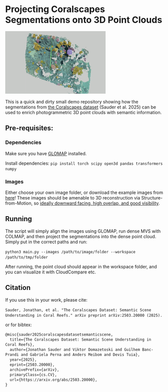 # Projecting Coralscapes Segmentations onto 3D Point Clouds

![Example Point Cloud](example.gif)

This is a quick and dirty small demo repository showing how the segmentations from [the Coralscapes dataset](https://josauder.github.io/coralscapes/) (Sauder et al. 2025) can be used to enrich photogrammetric 3D point clouds with semantic information.

## Pre-requisites:

### Dependencies
Make sure you have [GLOMAP](https://github.com/colmap/glomap) installed.

Install dependencies:
```pip install torch scipy open3d pandas transformers numpy```

### Images

Either choose your own image folder, or download the example images from [here](https://drive.google.com/drive/folders/1RyCoHPysVLTePbG4AVWc1VjT8el2suUJ?usp=sharing)! These images should be amenable to 3D reconstruction via Structure-from-Motion, so [ideally downward facing, high overlap, and good visibility](https://besjournals.onlinelibrary.wiley.com/doi/full/10.1111/2041-210X.13476).

## Running
The script will simply align the images using GLOMAP, run dense MVS with COLMAP, and then project the segmentations into the dense point cloud. Simply put in the correct paths and run:

```python3 main.py --images /path/to/image/folder --workspace /path/to/tmp/folder```

After running, the point cloud should appear in the workspace folder, and you can visualize it with CloudCompare etc.

## Citation

If you use this in your work, please cite:

```Sauder, Jonathan, et al. "The Coralscapes Dataset: Semantic Scene Understanding in Coral Reefs." arXiv preprint arXiv:2503.20000 (2025).```    

or for bibtex:

```
@misc{sauder2025coralscapesdatasetsemanticscene,
  title={The Coralscapes Dataset: Semantic Scene Understanding in Coral Reefs}, 
  author={Jonathan Sauder and Viktor Domazetoski and Guilhem Banc-Prandi and Gabriela Perna and Anders Meibom and Devis Tuia},
  year={2025},
  eprint={2503.20000},
  archivePrefix={arXiv},
  primaryClass={cs.CV},
  url={https://arxiv.org/abs/2503.20000}, 
}
```
